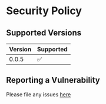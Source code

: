# Security Policy

## Supported Versions

| Version | Supported          |
| ------- | ------------------ |
| 0.0.5   | :white_check_mark: |

## Reporting a Vulnerability

Please file any issues [here](https://github.com/grumpyoldman-io/HomeAutomationServer/issues)
